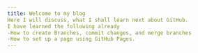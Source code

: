 ```yaml
---
title: Welcome to my blog
Here I will discuss, what I shall learn next about GitHub.
I have learned the following already
-How to create Branches, commit changes, and merge branches
-How to set up a page using GitHub Pages.
---
```



